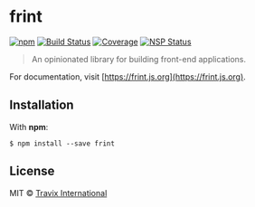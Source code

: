 # frint

[![npm](https://img.shields.io/npm/v/frint.svg)](https://www.npmjs.com/package/frint) [![Build Status](https://img.shields.io/travis/Travix-International/frint/master.svg)](http://travis-ci.org/Travix-International/frint) [![Coverage](https://img.shields.io/coveralls/Travix-International/frint.svg)](https://coveralls.io/github/Travix-International/frint) [![NSP Status](https://nodesecurity.io/orgs/travix-international-bv/projects/2c3431f8-ed10-4ef2-8edb-4873c656497c/badge)](https://nodesecurity.io/orgs/travix-international-bv/projects/2c3431f8-ed10-4ef2-8edb-4873c656497c)

> An opinionated library for building front-end applications.

For documentation, visit [https://frint.js.org](https://frint.js.org).

## Installation

With **npm**:

```
$ npm install --save frint
```

## License

MIT © [Travix International](http://travix.com)
